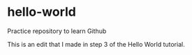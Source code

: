 # hello-world
Practice repository to learn Github

This is an edit that I made in step 3 of the Hello World tutorial.
